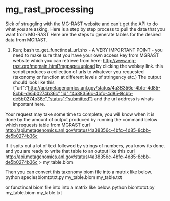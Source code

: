 # mg_rast_processing
Sick of struggling with the MG-RAST website and can't get the API to do what you are asking.  Here is a step by step process to pull the data that you want from MG-RAST
Here are the steps to generate tables for the desired data from MGRAST.
1.  Run; bash to_get_functinoal_url.shx - A VERY IMPORTANT POINT - you need to make sure that you have your own access key from MGRAST website which you can retrieve from here:
http://www.mg-rast.org/mgmain.html?mgpage=upload by clicking the webkey link. 
this script produces a collection of urls to whatever you requested (taxonomy or function at different levels of stringency etc.)
The output should look like this
{"url":"http://api.metagenomics.anl.gov/status/4a38356c-4bfc-4d85-8cbb-de5b0274b36c","id":"4a38356c-4bfc-4d85-8cbb-de5b0274b36c","status":"submitted"}
and the url address is whats important here.  

Your request may take some time to complete, you will know when it is done by the amount of output produced by running the command below which requests table from MGRAST
curl http://api.metagenomics.anl.gov/status/4a38356c-4bfc-4d85-8cbb-de5b0274b36c

If it spits out a lot of text followed by strings of numbers, you know its done.  and you are ready to write that table to an output like this
curl http://api.metagenomics.anl.gov/status/4a38356c-4bfc-4d85-8cbb-de5b0274b36c > my_table.biom

Then you can convert this taxonomy biom file into a matrix like below.
python speciesbiomtotxt.py my_table.biom my_table.txt

or functinoal biom file into into a matrix like below.
python biomtotxt.py my_table.biom my_table.txt


